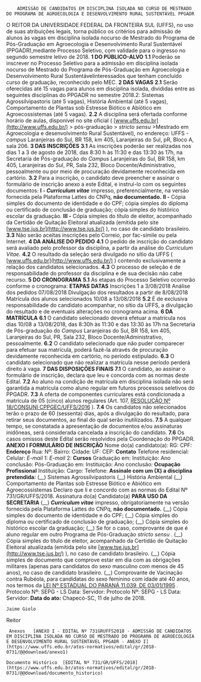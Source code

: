         ADMISSÃO DE CANDIDATOS EM DISCIPLINA ISOLADA NO CURSO DE MESTRADO DO PROGRAMA DE AGROECOLOGIA E DESENVOLVIMENTO RURAL SUSTENTÁVEL PPGADR  

 O REITOR DA UNIVERSIDADE FEDERAL DA FRONTEIRA SUL (UFFS), no uso de suas atribuições legais, torna público os critérios para admissão de alunos às vagas em disciplina isolada nocurso de Mestrado do Programa de Pós-Graduação em Agroecologia e Desenvolvimento Rural Sustentável (PPGADR),mediante Processo Seletivo, com validade para o ingresso no segundo semestre letivo de 2018.  **1 DO PÚBLICO-ALVO**  **1.1** Poderão se inscrever no Processo Seletivo para a admissão em disciplina isolada nocurso de Mestrado do Programa de Pós-Graduação em Agroecologia e Desenvolvimento Rural Sustentávelinteressados que tenham concluído curso de graduação, reconhecido pelo MEC.  **2 DAS VAGAS**  **2.1** Serão oferecidas até 15 vagas para alunos em disciplina isolada, divididas entre as seguintes disciplinas do PPGADR no semestre 2018.2: Sistemas Agrossilvipastoris (até 5 vagas), História Ambiental (até 5 vagas), Comportamento de Plantas sob Estresse Biótico e Abiótico em Agroecossistemas (até 5 vagas). **2.2** A disciplina será ofertada conforme horário de aulas, disponível no site oficial ( [www.uffs.edu.br](http://www.uffs.edu.br/)  > pós-graduação > *stricto sensu* >Mestrado em Agroecologia e desenvolvimento Rural Sustentável), no endereço: UFFS - *campus* Laranjeiras do Sul, BR 158, km 405, Laranjeiras do Sul, pR, Bloco A, sala 206.  **3 DAS INSCRIÇÕES**  **3.1** As inscrições poderão ser realizadas nos dias 1 a 3 de agosto de 2018, das 8:30 h às 11:30 e das 13:30 às 17h, na Secretaria de Pós-graduação do *Campus* Laranjeiras do Sul, BR 158, km 405, Laranjeiras do Sul, PR, Sala 232, Bloco Docente/Administrativo, pessoalmente ou por meio de procuração devidamente reconhecida em cartório. **3.2** Para a inscrição, o candidato deve preencher e assinar o formulário de inscrição anexo a este Edital, e instruí-lo com os seguintes documentos: **I - *Curriculum vitae*** impresso, preferencialmente, na versão fornecida pela Plataforma Lattes do CNPq, **não documentado.**  **II -** Cópia simples do documento de identidade e do CPF; cópia simples do diploma ou certificado de conclusão de graduação; cópia simples do histórico escolar da graduação. **III -** Cópia simples do título de eleitor, acompanhado da Certidão de Quitação Eleitoral atualizada (emitida pelo site [www.tse.jus.br](http://www.tse.jus.br/)  ), no caso de candidato brasileiro. **3.3** Não serão aceitas inscrições pelo Correio, por fac-símile ou pela Internet.  **4 DA ANÁLISE DO PEDIDO**  **4.1** O pedido de inscrição do candidato será avaliado pelo professor da disciplina, a partir da análise do *Curriculum Vitae.*  **4.2** O resultado da seleção será divulgado no sítio da UFFS ( [www.uffs.edu.br](http://www.uffs.edu.br/)  ) contendo exclusivamente a relação dos candidatos selecionados. **4.3** O processo de seleção é de responsabilidade do professor da disciplina e de sua decisão não cabe recurso.  **5 DO CRONOGRAMA**  **5.1** As etapas do Processo Seletivo ocorrerão conforme o cronograma:     **ETAPAS**    **DATAS**      Inscrições   1 a 3/08/2018     Análise dos pedidos   07/08/2018     Divulgação dos resultados   a partir de 8/08/2018     Matrícula dos alunos selecionados   10/08 a 13/08/2018     **5.2** É de exclusiva responsabilidade do candidato acompanhar, no sítio da UFFS, a divulgação do resultado e de eventuais alterações no cronograma acima.  **6 DA MATRÍCULA**  **6.1** O candidato selecionado deverá efetuar a matrícula nos dias 10/08 a 13/08/2018, das 8:30h às 11:30 e das 13:30 às 17h na Secretaria de Pós-graduação do *Campus* Laranjeiras do Sul, BR 158, km 405, Laranjeiras do Sul, PR, Sala 232, Bloco Docente/Administrativo, pessoalmente. **6.2** O candidato selecionado que não puder comparecer para efetuar sua matrícula, poderá fazê-la através de procuração devidamente reconhecida em cartório, no período estipulado. **6.3** O candidato selecionado que não realizar a matrícula nesse período perderá direito à vaga.  **7 DAS DISPOSIÇÕES FINAIS**  **7.1** O candidato, ao assinar o formulário de inscrição, declara que leu e concorda com as normas deste Edital. **7.2** Ao aluno na condição de matrícula em disciplina isolada não será garantida a matrícula como aluno regular em futuros processos seletivos do PPGADR. **7.3** A oferta de componentes curriculares está condicionada a matrícula de 05 (cinco) alunos regulares (Art. 107, [RESOLUÇÃO Nº 18/CONSUNI CPPGEC/UFFS/2016](https://www.uffs.edu.br/atos-normativos/resolucao/consunicppgec/2016-0018)  ). **7.4** Os candidatos não selecionados terão o prazo de 60 (sessenta) dias, após a divulgação do resultado, para retirar seus documentos, ao final do qual serão inutilizados. **7.5** A qualquer tempo, se constatada a apresentação de documentos e/ou assinaturas inidôneas, será considerada cancelada a inscrição do candidato. **7.6** Os casos omissos deste Edital serão resolvidos pela Coordenação do PPGADR.   **ANEXO I**   **FORMULÁRIO DE INSCRIÇÃO**       Nome do(a) candidato(a):     RG:   CPF:     **Endereço**      Rua:     Nº:   Bairro:   Cidade:     UF:   CEP:     **Contato**      Telefone residencial:   Celular:     *E-mail* 1:     *E-mail* 2:     **Cursos**      Graduação em:     Instituição:   Ano conclusão:     Pós-Graduação em:     Instituição:   Ano conclusão:     **Ocupação Profissional**      Instituição:     Cargo:     Telefone:               **Assinale com um (X) a disciplina pretendida:**  (\_\_) Sistemas Agrossilvipastoris (\_\_) História Ambiental (\_\_) Comportamento de Plantas sob Estresse Biótico e Abiótico em Agroecossistemas Declaro que li e concordo com as normas do Edital Nº 731/GR/UFFS/2018.   Assinatura do(a) Candidato(a)  **PARA USO DA SECRETARIA**    (\_\_)  ***Curriculum vitae*** impresso, obrigatoriamente na versão fornecida pela Plataforma Lattes do CNPq, **não documentado.**  (\_\_) Cópia simples do documento de identidade e do CPF; (\_\_) Cópia simples do diploma ou certificado de conclusão de graduação; (\_\_) Cópia simples do histórico escolar da graduação; (\_\_) Se for o caso, comprovante de que é aluno regular em outro Programa de Pós-Graduação *stricto sensu* . (\_\_) Cópia simples do título de eleitor, acompanhado da Certidão de Quitação Eleitoral atualizada (emitida pelo site [www.tse.jus.br](http://www.tse.jus.br/)  ), no caso de candidato brasileiro. (\_\_) Cópia simples de documento que comprove estar em dia com as obrigações militares (apenas para candidatos do sexo masculino com menos de 45 anos), no caso de candidato brasileiro. (\_\_) Comprovante de Vacinação contra Rubéola, para candidatas do sexo feminino com idade até 40 anos, nos termos da [LEI Nº ESTADUAL DO PARANÁ 11.039, DE 03/01/1995](http://www.crianca.mppr.mp.br/pagina-17.html)  .       Protocolo Nº:   SEPG - LS Data:   Servidor:           Protocolo Nº:   SEPG - LS Data:   Servidor:          **Data do ato:** Chapecó-SC, 11 de julho de 2018.   
 

    Jaime Giolo   
 Reitor 

     Anexos   [ANEXO I - EDITAL Nº 731GRUFFS2018 - ADMISSÃO DE CANDIDATOS EM DISCIPLINA ISOLADA NO CURSO DE MESTRADO DO PROGRAMA DE AGROECOLOGIA E DESENVOLVIMENTO RURAL SUSTENTÁVEL PPGADR - ANEXO I](https://www.uffs.edu.br/atos-normativos/edital/gr/2018-0731/@@download/anexo1)  

    Documento Histórico  [EDITAL Nº 731/GR/UFFS/2018](https://www.uffs.edu.br/atos-normativos/edital/gr/2018-0731/@@download/documento_historico)     
      